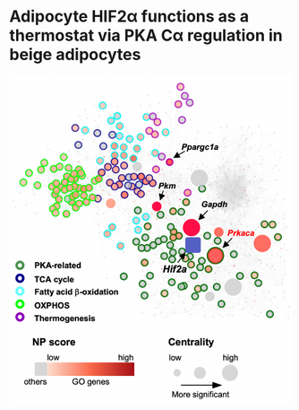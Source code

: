 # Adipocyte HIF2α functions as a thermostat via PKA Cα regulation in beige adipocytes
<p align="center">
  <img src="sample_plot2.png" />
</p>
